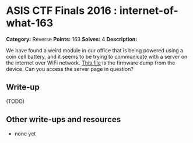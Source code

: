 # ASIS CTF Finals 2016 : internet-of-what-163

**Category:** Reverse
**Points:** 163
**Solves:** 4
**Description:**

We have found a weird module in our office that is being powered using a coin cell battery, and it seems to be trying to communicate with a server on the internet over WiFi network. [This file](Internet_Of_What.txz) is the firmware dump from the device. Can you access the server page in question?

## Write-up

(TODO)

## Other write-ups and resources

* none yet
